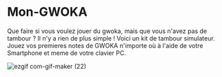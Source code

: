 # Mon-GWOKA
Que faire si vous voulez jouer du gwoka, mais que vous n'avez pas de tambour ? Il n'y a rien de plus simple ! Voici un kit de tambour simulateur. Jouez vos premieres notes de GWOKA n'importe où à l'aide de votre Smartphone et meme de votre clavier PC.


![ezgif com-gif-maker (22)](https://user-images.githubusercontent.com/76264628/124178241-a0fe0280-dab1-11eb-87ce-93efc9ca1e29.gif)

